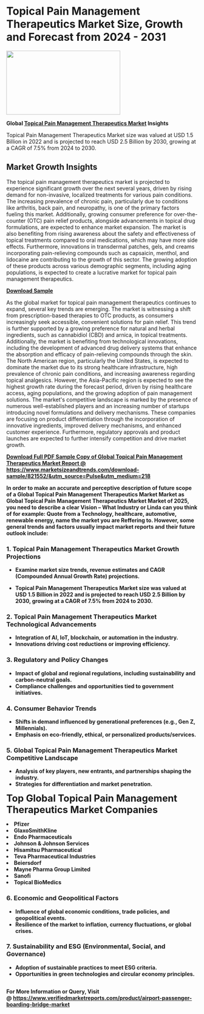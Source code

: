 <H1>Topical Pain Management Therapeutics Market Size, Growth and Forecast from 2024 - 2031</H1><img class="aligncenter size-medium wp-image-584254" src="https://thirdeyenews.in/wp-content/uploads/2024/09/Global-Market-Research-300x168.jpeg" alt="" width="300" height="168" /><p><strong>Global&nbsp;<a href="https://www.marketsizeandtrends.com/download-sample/821552/&amp;utm_source=Pulse&amp;utm_medium=218">Topical Pain Management Therapeutics Market</a> Insights</strong></p><p>Topical Pain Management Therapeutics Market size was valued at USD 1.5 Billion in 2022 and is projected to reach USD 2.5 Billion by 2030, growing at a CAGR of 7.5% from 2024 to 2030.</p><p><h2>Market Growth Insights</h2> <p>The topical pain management therapeutics market is projected to experience significant growth over the next several years, driven by rising demand for non-invasive, localized treatments for various pain conditions. The increasing prevalence of chronic pain, particularly due to conditions like arthritis, back pain, and neuropathy, is one of the primary factors fueling this market. Additionally, growing consumer preference for over-the-counter (OTC) pain relief products, alongside advancements in topical drug formulations, are expected to enhance market expansion. The market is also benefiting from rising awareness about the safety and effectiveness of topical treatments compared to oral medications, which may have more side effects. Furthermore, innovations in transdermal patches, gels, and creams incorporating pain-relieving compounds such as capsaicin, menthol, and lidocaine are contributing to the growth of this sector. The growing adoption of these products across various demographic segments, including aging populations, is expected to create a lucrative market for topical pain management therapeutics.</p> <p><strong><a href="#">Download Sample</a></strong></p> <p>As the global market for topical pain management therapeutics continues to expand, several key trends are emerging. The market is witnessing a shift from prescription-based therapies to OTC products, as consumers increasingly seek accessible, convenient solutions for pain relief. This trend is further supported by a growing preference for natural and herbal ingredients, such as cannabidiol (CBD) and arnica, in topical treatments. Additionally, the market is benefiting from technological innovations, including the development of advanced drug delivery systems that enhance the absorption and efficacy of pain-relieving compounds through the skin. The North American region, particularly the United States, is expected to dominate the market due to its strong healthcare infrastructure, high prevalence of chronic pain conditions, and increasing awareness regarding topical analgesics. However, the Asia-Pacific region is expected to see the highest growth rate during the forecast period, driven by rising healthcare access, aging populations, and the growing adoption of pain management solutions. The market's competitive landscape is marked by the presence of numerous well-established players and an increasing number of startups introducing novel formulations and delivery mechanisms. These companies are focusing on product differentiation through the incorporation of innovative ingredients, improved delivery mechanisms, and enhanced customer experience. Furthermore, regulatory approvals and product launches are expected to further intensify competition and drive market growth.</p> <p><strong><a href="#"></p><p><span class=""><strong>Download Full PDF Sample Copy of Global Topical Pain Management Therapeutics Market Report</strong> @ <a href="https://www.marketsizeandtrends.com/download-sample/821552/&amp;utm_source=Pulse&amp;utm_medium=218" target="_blank">https://www.marketsizeandtrends.com/download-sample/821552/&amp;utm_source=Pulse&amp;utm_medium=218</a></span></p><p>In order to make an accurate and perceptive description of future scope of a Global&nbsp;Topical Pain Management Therapeutics Market Market as Global&nbsp;Topical Pain Management Therapeutics Market Market of 2025, you need to describe a clear Vision &ndash; What Industry or Linda can you think of for example: Quote from a Technology, healthcare, automotive, renewable energy, name the market you are Reffering to. However, some general trends and factors usually impact market reports and their future outlook include:</p><h3>1.&nbsp;<strong>Topical Pain Management Therapeutics Market Growth Projections</strong></h3><ul><li>Examine market size trends, revenue estimates and CAGR (Compounded Annual Growth Rate) projections.</li><li><p>Topical Pain Management Therapeutics Market size was valued at USD 1.5 Billion in 2022 and is projected to reach USD 2.5 Billion by 2030, growing at a CAGR of 7.5% from 2024 to 2030.</p></li></ul><h3>2.&nbsp;<strong>Topical Pain Management Therapeutics Market Technological Advancements</strong></h3><ul><li>Integration of AI, IoT, blockchain, or automation in the industry.</li><li>Innovations driving cost reductions or improving efficiency.</li></ul><h3>3.&nbsp;<strong>Regulatory and Policy Changes</strong></h3><ul><li>Impact of global and regional regulations, including sustainability and carbon-neutral goals.</li><li>Compliance challenges and opportunities tied to government initiatives.</li></ul><h3>4.&nbsp;<strong>Consumer Behavior Trends</strong></h3><ul><li>Shifts in demand influenced by generational preferences (e.g., Gen Z, Millennials).</li><li>Emphasis on eco-friendly, ethical, or personalized products/services.</li></ul><h3>5.&nbsp;<strong>Global Topical Pain Management Therapeutics Market Competitive Landscape</strong></h3><ul><li>Analysis of key players, new entrants, and partnerships shaping the industry.</li><li>Strategies for differentiation and market penetration.</li></ul><p data-pm-slice="1 1 []"><span style="color: inherit; font-family: inherit; font-size: 25px;">Top Global Topical Pain Management Therapeutics Market Companies</span></p><div class="" data-test-id=""><p><li>Pfizer</li><li> GlaxoSmithKline</li><li> Endo Pharmaceuticals</li><li> Johnson & Johnson Services</li><li> Hisamitsu Pharmaceutical</li><li> Teva Pharmaceutical Industries</li><li> Beiersdorf</li><li> Mayne Pharma Group Limited</li><li> Sanofi</li><li> Topical BioMedics</li></p></div><h3>6.&nbsp;<strong>Economic and Geopolitical Factors</strong></h3><ul><li>Influence of global economic conditions, trade policies, and geopolitical events.</li><li>Resilience of the market to inflation, currency fluctuations, or global crises.</li></ul><h3>7.&nbsp;<strong>Sustainability and ESG (Environmental, Social, and Governance)</strong></h3><ul><li>Adoption of sustainable practices to meet ESG criteria.</li><li>Opportunities in green technologies and circular economy principles.</li></ul><h2><strong style="font-size: 14px;">For More Information or Query, Visit @&nbsp;</strong><a style="background-color: #ffffff; font-size: 14px;" href="https://www.marketsizeandtrends.com/report/topical-pain-management-therapeutics-market/" target="_blank">https://www.verifiedmarketreports.com/product/airport-passenger-boarding-bridge-market</a></h2>
